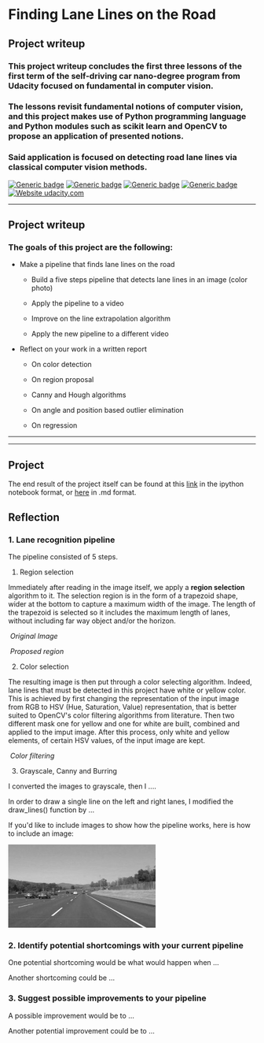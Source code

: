 # **Finding Lane Lines on the Road** 

## Project writeup

### This project writeup concludes the first three lessons of the first term of the self-driving car nano-degree program from Udacity focused on fundamental in computer vision.

### The lessons revisit fundamental notions of computer vision, and this project makes use of Python programming language and Python modules such as scikit learn and OpenCV to propose an application of presented notions.

### Said application is focused on detecting road lane lines via classical computer vision methods.

[![Generic badge](https://img.shields.io/badge/framework-python-blue.svg)](https://www.python.org/)
[![Generic badge](https://img.shields.io/badge/framework-opencv-blue.svg)](https://docs.opencv.org/3.0-beta/doc/py_tutorials/py_tutorials.html)
[![Generic badge](https://img.shields.io/badge/framework-scikit.learn-blue.svg)](http://scikit-learn.org/stable/)
[![Generic badge](https://img.shields.io/badge/domain-computer.vision-green.svg)](https://en.wikipedia.org/wiki/Computer_vision)
[![Website udacity.com](https://img.shields.io/website-up-down-green-red/http/shields.io.svg)](https://classroom.udacity.com/) 

---

## Project writeup

### The goals of this project are the following:

* Make a pipeline that finds lane lines on the road

    * Build a five steps pipeline that detects lane lines in an image (color photo)

    * Apply the pipeline to a video

    * Improve on the line extrapolation algorithm

    * Apply the new pipeline to a different video

* Reflect on your work in a written report

    * On color detection

    * On region proposal

    * Canny and Hough algorithms

    * On angle and position based outlier elimination

    * On regression

[//]: # (Image References)
[image1]: ./examples/grayscale.jpg "Grayscale"

---
---

## Project

The end result of the project itself can be found at this [link](https://github.com/swoldetsadick/sdce/blob/master/Projects/01_find_lane_lines_on_the_road/CarND_LaneLines_P1/P1.ipynb) in the ipython notebook format, or [here](https://github.com/swoldetsadick/sdce/blob/master/Projects/01_find_lane_lines_on_the_road/CarND_LaneLines_P1/md/P1.md) in .md format.

## Reflection

### 1. Lane recognition pipeline

The pipeline consisted of 5 steps. 

1. Region selection

Immediately after reading in the image itself, we apply a **region selection** algorithm to it. The selection region is 
in the form of a trapezoid shape, wider at the bottom to capture a maximum width of the image. The length of the 
trapezoid is selected so it includes the maximum length of lanes, without including far way object and/or the horizon.

![]()
_Original Image_

![]()
_Proposed region_

2. Color selection

The resulting image is then put through a color selecting algorithm. Indeed, lane lines that must be detected in this
project have white or yellow color. This is achieved by first changing the representation of the input image from RGB
to HSV (Hue, Saturation, Value) representation, that is better suited to OpenCV's color filtering algorithms from 
literature. Then two different mask one for yellow and one for white are built, combined and applied to the imput image.
After this process, only white and yellow elements, of certain HSV values, of the input image are kept.

![]()
_Color filtering_

3. Grayscale, Canny and Burring



I converted the images to grayscale, then I .... 

In order to draw a single line on the left and right lanes, I modified the draw_lines() function by ...

If you'd like to include images to show how the pipeline works, here is how to include an image: 

![alt text][image1]


### 2. Identify potential shortcomings with your current pipeline


One potential shortcoming would be what would happen when ... 

Another shortcoming could be ...


### 3. Suggest possible improvements to your pipeline

A possible improvement would be to ...

Another potential improvement could be to ...
